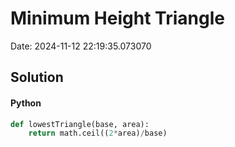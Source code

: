 # Minimum Height Triangle

Date: 2024-11-12 22:19:35.073070

## Solution

#### Python
```python
def lowestTriangle(base, area):
    return math.ceil((2*area)/base)
 ```